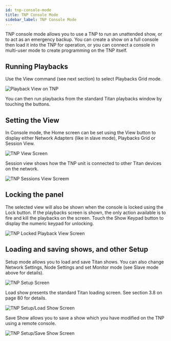 ```yaml
---
id: tnp-console-mode 
title: TNP Console Mode
sidebar_label: TNP Console Mode
---
```


TNP console mode allows you to use a TNP to run an unattended show, or
to act as an emergency backup. You can create a show on a full console
then load it into the TNP for operation, or you can connect a console in
multi-user mode to create programming on the TNP itself.

Running Playbacks
-----------------

Use the View command (see next section) to select Playbacks Grid mode.

![Playback View on TNP](/docs/images/image318.png)

You can then run playbacks from the standard Titan playbacks window by
touching the buttons.

Setting the View
----------------

In Console mode, the Home screen can be set using the View button to
display either Network Adapters (like in slave mode), Playbacks Grid or
Session View.

![TNP View Screen](/docs/images/image319.png)

Session view shows how the TNP unit is connected to other Titan devices
on the network.

![TNP Sessions View Screem](/docs/images/image320.png)

Locking the panel
-----------------

The selected view will also be shown when the console is locked using
the Lock button. If the playbacks screen is shown, the only action
available is to fire and kill the playbacks on the screen. Touch the
Show Keypad button to display the numeric keypad for unlocking.

![TNP Locked Playback View Screen](/docs/images/image321.png)

Loading and saving shows, and other Setup
-----------------------------------------

Setup mode allows you to load and save Titan shows. You can also change
Network Settings, Node Settings and set Monitor mode (see Slave mode
above for details).

![TNP Setup Screen](/docs/images/image322.png)

Load show presents the standard Titan loading screen. See section 3.8 on
page 80 for details.

![TNP Setup/Load Show Screen](/docs/images/image323.png)

Save Show allows you to save a show which you have modified on the TNP
using a remote console.

![TNP Setup/Save Show Screen](/docs/images/image324.png)


